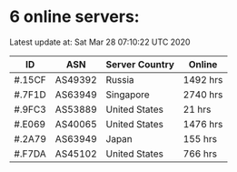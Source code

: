 # 6 online servers:

Latest update at: Sat Mar 28 07:10:22 UTC 2020

| ID | ASN | Server Country | Online |
| -- | --- | -------------- | ------ |
| #.15CF | AS49392 | Russia | 1492 hrs |
| #.7F1D | AS63949 | Singapore | 2740 hrs |
| #.9FC3 | AS53889 | United States | 21 hrs |
| #.E069 | AS40065 | United States | 1476 hrs |
| #.2A79 | AS63949 | Japan | 155 hrs |
| #.F7DA | AS45102 | United States | 766 hrs |

